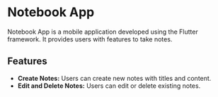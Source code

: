 # Notebook App

Notebook App is a mobile application developed using the Flutter framework. It provides users with features to take notes.

## Features

- **Create Notes:** Users can create new notes with titles and content.
- **Edit and Delete Notes:** Users can edit or delete existing notes.

